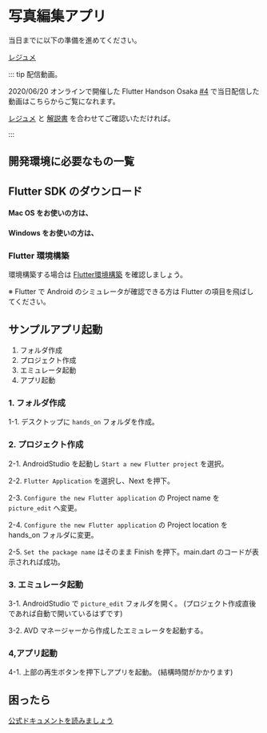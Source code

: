 # 写真編集アプリ

<HistoryTags :tags="['Flutter']" />

当日までに以下の準備を進めてください。

[レジュメ](https://github.com/YujiOnishi/flutter_picture_edit_hands_on/)

::: tip 配信動画。

2020/06/20 オンラインで開催した Flutter Handson Osaka [#4](https://flutter-jp.connpass.com/event/175920/) で当日配信した動画はこちらからご覧になれます。

[レジュメ](https://github.com/YujiOnishi/flutter_picture_edit_hands_on/) と [解説書](https://docs.google.com/spreadsheets/d/1cLwwOs4PRPbpie5YzTEpW32TE2soMQdiXD6O2caTT0U/edit#gid=2052184094) を合わせてご確認いただければ。

<YouTubeVideo video-id="0H4hc291t5A" />

<!--
[https://www.youtube.com/watch?v=0H4hc291t5A](https://www.youtube.com/watch?v=0H4hc291t5A)
-->
:::

## 開発環境に必要なもの一覧

<Environment />

## Flutter SDK のダウンロード

#### Mac OS をお使いの方は、

<SDKInstall os="macos" version="1.17.2-stable" />

#### Windows をお使いの方は、

<SDKInstall os="windows" version="1.17.2-stable" />

### Flutter 環境構築

環境構築する場合は [Flutter環境構築](/handson/basic) を確認しましょう。

※ Flutter で Android のシミュレータが確認できる方は Flutter の項目を飛ばしてください。

## サンプルアプリ起動

1. フォルダ作成
2. プロジェクト作成
3. エミュレータ起動
4. アプリ起動

### 1. フォルダ作成

1-1. デスクトップに `hands_on` フォルダを作成。

### 2. プロジェクト作成

2-1. AndroidStudio を起動し `Start a new Flutter project` を選択。

2-2. `Flutter Application` を選択し、Next を押下。

2-3. `Configure the new Flutter application` の Project name を `picture_edit` へ変更。

2-4. `Configure the new Flutter application` の Project location を hands_on フォルダに変更。

2-5. `Set the package name` はそのまま Finish を押下。main.dart のコードが表示されれば成功。

### 3. エミュレータ起動

3-1. AndroidStudio で `picture_edit` フォルダを開く。 (プロジェクト作成直後であれば自動で開いているはずです)

3-2. AVD マネージャーから作成したエミュレータを起動する。

### 4,アプリ起動

4-1. 上部の再生ボタンを押下しアプリを起動。 (結構時間がかかります)

## 困ったら

[公式ドキュメントを読みましょう](http://flutter.io/)
